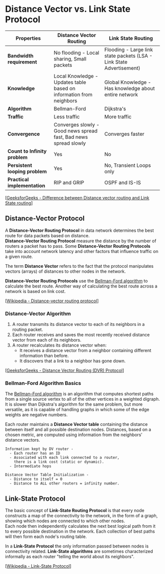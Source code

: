 # Distance Vector vs. Link State Protocol

| Properties                     | Distance Vector Routing                                             | Link State Routing                                                   |
| ------------------------------ | ------------------------------------------------------------------- | -------------------------------------------------------------------- |
| **Bandwidth requirement**      | No flooding - Local sharing, Small packets                          | Flooding - Large link state packets (LSA - Link State Advertisement) |
| **Knowledge**                  | Local Knowledge - Updates table based on information from neighbors | Global Knowledge - Has knowledge about entire network                |
| **Algorithm**                  | Bellman-Ford                                                        | Dijkstra's                                                           |
| **Traffic**                    | Less traffic                                                        | More traffic                                                         |
| **Convergence**                | Converges slowly - Good news spread fast, Bad news spread slowly    | Converges faster                                                     |
| **Count to Infinity problem**  | Yes                                                                 | No                                                                   |
| **Persistent looping problem** | Yes                                                                 | No, Transient Loops only                                             |
| **Practical implementation**   | RIP and GRIP                                                        | OSPF and IS-IS                                                       |

[[GeeksforGeeks - Difference between Distance vector routing and Link State routing](https://www.geeksforgeeks.org/difference-between-distance-vector-routing-and-link-state-routing/)]

## Distance-Vector Protocol

A **Distance-Vector Routing Protocol** in data network determines the best route for data packets based on distance.<br>
**Distance-Vector Routing Protocol** measure the distance by the number of routers a packet has to pass.
Some **Distance-Vector Routing Protocols** take into account network latency and other factors that influence traffic on a given route.

The term **Distance Vector** refers to the fact that the protocol manipulates vectors (arrays) of distances to other nodes in the network.

**Distance-Vector Routing Protocols** use the [Bellman-Ford algorithm](https://en.wikipedia.org/wiki/Bellman%E2%80%93Ford_algorithm) to calculate the best route.
Another way of calculating the best route across a network is based on link cost.

[[Wikipedia - Distance-vector routing protocol](https://en.wikipedia.org/wiki/Distance-vector_routing_protocol)]

### Distance-Vector Algorithm

1. A router transmits its distance vector to each of its neighbors in a routing packet.
2. Each router receives and saves the most recently received distance vector from each of its neighbors.
3. A router recalculates its distance vector when:
   - It receives a distance vector from a neighbor containing different information than before.
   - It discovers that a link to a neighbor has gone down.

[[GeeksforGeeks - Distance Vector Routing (DVR) Protocol](https://www.geeksforgeeks.org/distance-vector-routing-dvr-protocol/)]

### Bellman-Ford Algorithm Basics

The [Bellman–Ford algorithm](https://en.wikipedia.org/wiki/Bellman%E2%80%93Ford_algorithm) is an algorithm that computes shortest paths from a single source vertex to all of the other vertices in a weighted digraph.
It is slower than Dijkstra's algorithm for the same problem, but more versatile, as it is capable of handling graphs in which some of the edge weights are negative numbers.

Each router maintains a **Distance Vector table** containing the distance between itself and all possible destination nodes.
Distances, based on a chosen metric, are computed using information from the neighbors’ distance vectors.

```
Information kept by DV router -
  - Each router has an ID
  - Associated with each link connected to a router,
    there is a link cost (static or dynamic).
  - Intermediate hops

Distance Vector Table Initialization -
  - Distance to itself = 0
  - Distance to ALL other routers = infinity number.
```

## Link-State Protocol

The basic concept of **Link-State Routing Protocol** is that every node constructs a map of the connectivity to the network, in the form of a graph, showing which nodes are connected to which other nodes.<br>
Each node then independently calculates the next best logical path from it to every possible destination in the network.
Each collection of best paths will then form each node's routing table.

In a **Link-State Protocol** the only information passed between nodes is connectivity related.
**Link-State algorithms** are sometimes characterized informally as each router "telling the world about its neighbors".

[[Wikipedia - Link-State Protocol](https://en.wikipedia.org/wiki/Link-state_routing_protocol)]

